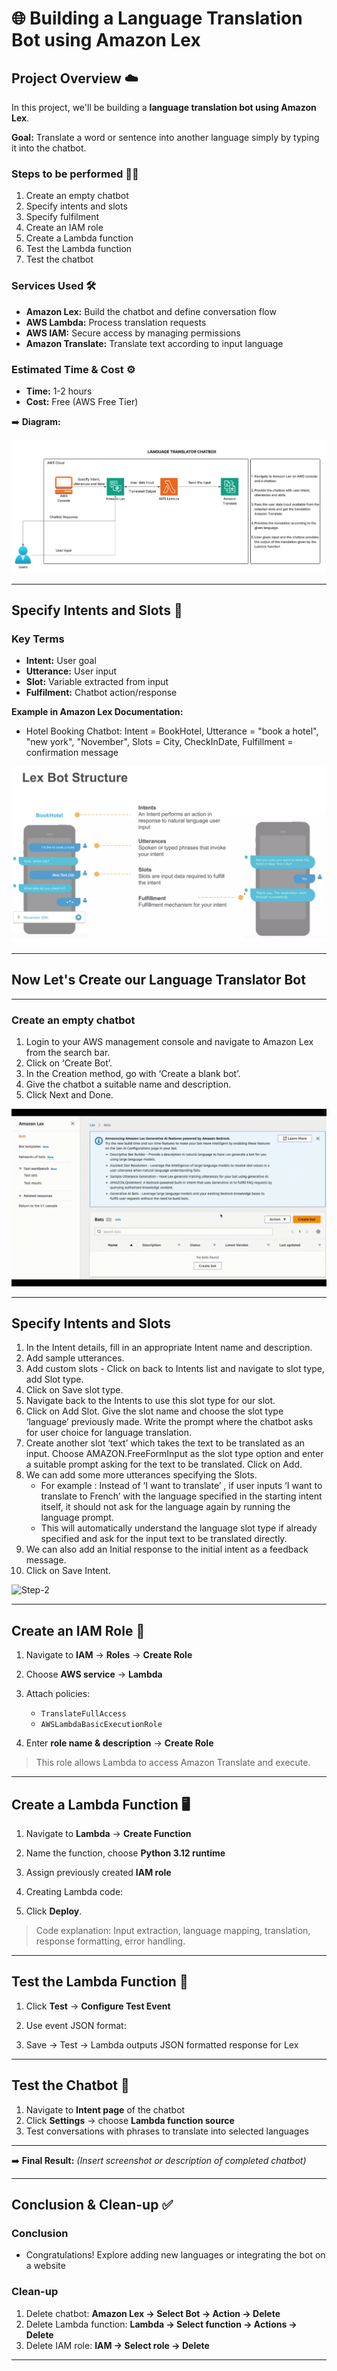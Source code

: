 # 🌐 Building a Language Translation Bot using Amazon Lex

## Project Overview ☁️

In this project, we'll be building a **language translation bot using Amazon Lex**.

**Goal:** Translate a word or sentence into another language simply by typing it into the chatbot.

### Steps to be performed 👩‍💻

1.  Create an empty chatbot
2.  Specify intents and slots
3.  Specify fulfilment
4.  Create an IAM role
5.  Create a Lambda function
6.  Test the Lambda function
7.  Test the chatbot

### Services Used 🛠

- **Amazon Lex:** Build the chatbot and define conversation flow
- **AWS Lambda:** Process translation requests
- **AWS IAM:** Secure access by managing permissions
- **Amazon Translate:** Translate text according to input language

### Estimated Time & Cost ⚙️

- **Time:** 1-2 hours
- **Cost:** Free (AWS Free Tier)

➡️ **Diagram:**

![Diagram](Images/diagram.png)

---

## Specify Intents and Slots 🎯

### Key Terms

- **Intent:** User goal
- **Utterance:** User input
- **Slot:** Variable extracted from input
- **Fulfilment:** Chatbot action/response

**Example in Amazon Lex Documentation:**

- Hotel Booking Chatbot: Intent = BookHotel, Utterance = "book a hotel", "new york", "November", Slots = City, CheckInDate, Fulfillment = confirmation message

![Structure](Images/structure.png)

---

## Now Let's Create our Language Translator Bot

---

### Create an empty chatbot

1.  Login to your AWS management console and navigate to Amazon Lex from the search bar.
2.  Click on ‘Create Bot’.
3.  In the Creation method, go with ‘Create a blank bot’.
4.  Give the chatbot a suitable name and description.
5.  Click Next and Done.

![Step-1](Images/step-1.gif)

---

## Specify Intents and Slots

1.  In the Intent details, fill in an appropriate Intent name and description.
2.  Add sample utterances.
3.  Add custom slots - Click on back to Intents list and navigate to slot type, add Slot type.
4.  Click on Save slot type.
5.  Navigate back to the Intents to use this slot type for our slot.
6.  Click on Add Slot. Give the slot name and choose the slot type ‘language’ previously made. Write the prompt where the chatbot asks for user choice for language translation.
7.  Create another slot ‘text’ which takes the text to be translated as an input. Choose AMAZON.FreeFormInput as the slot type option and enter a suitable prompt asking for the text to be translated. Click on Add.
8.  We can add some more utterances specifying the Slots.
    - For example : Instead of ‘I want to translate’ , if user inputs ‘I want to translate to French’ with the language specified in the starting intent itself, it should not ask for the language again by running the language prompt.
    - This will automatically understand the language slot type if already specified and ask for the input text to be translated directly.
9.  We can also add an Initial response to the initial intent as a feedback message.
10. Click on Save Intent.

![Step-2](Images/step-2.gif)

---

## Create an IAM Role 🔐

1.  Navigate to **IAM** → **Roles** → **Create Role**
2.  Choose **AWS service** → **Lambda**
3.  Attach policies:

    - `TranslateFullAccess`
    - `AWSLambdaBasicExecutionRole`

4.  Enter **role name & description** → **Create Role**

> This role allows Lambda to access Amazon Translate and execute.

---

## Create a Lambda Function 🖥️

1.  Navigate to **Lambda** → **Create Function**
2.  Name the function, choose **Python 3.12 runtime**
3.  Assign previously created **IAM role**
4.  Creating Lambda code:

5.  Click **Deploy**.

> Code explanation: Input extraction, language mapping, translation, response formatting, error handling.

---

## Test the Lambda Function 🧪

1.  Click **Test** → **Configure Test Event**
2.  Use event JSON format:

3.  Save → Test → Lambda outputs JSON formatted response for Lex

---

## Test the Chatbot 💬

1.  Navigate to **Intent page** of the chatbot
2.  Click **Settings** → choose **Lambda function source**
3.  Test conversations with phrases to translate into selected languages

---

➡️ **Final Result:** _(Insert screenshot or description of completed chatbot)_

---

## Conclusion & Clean-up ✅

### Conclusion

- Congratulations! Explore adding new languages or integrating the bot on a website

### Clean-up

1.  Delete chatbot: **Amazon Lex → Select Bot → Action → Delete**
2.  Delete Lambda function: **Lambda → Select function → Actions → Delete**
3.  Delete IAM role: **IAM → Select role → Delete**

---
